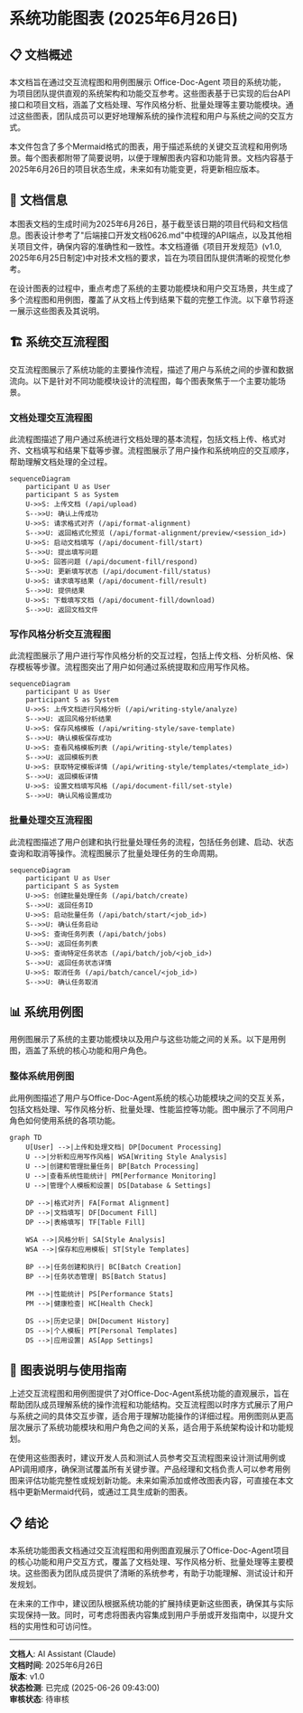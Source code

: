 # 系统功能图表 (2025年6月26日)

## 📋 文档概述

本文档旨在通过交互流程图和用例图展示 Office-Doc-Agent 项目的系统功能，为项目团队提供直观的系统架构和功能交互参考。这些图表基于已实现的后台API接口和项目文档，涵盖了文档处理、写作风格分析、批量处理等主要功能模块。通过这些图表，团队成员可以更好地理解系统的操作流程和用户与系统之间的交互方式。

本文件包含了多个Mermaid格式的图表，用于描述系统的关键交互流程和用例场景。每个图表都附带了简要说明，以便于理解图表内容和功能背景。文档内容基于2025年6月26日的项目状态生成，未来如有功能变更，将更新相应版本。

## 📅 文档信息

本图表文档的生成时间为2025年6月26日，基于截至该日期的项目代码和文档信息。图表设计参考了"后端接口开发文档0626.md"中梳理的API端点，以及其他相关项目文件，确保内容的准确性和一致性。本文档遵循《项目开发规范》(v1.0, 2025年6月25日制定)中对技术文档的要求，旨在为项目团队提供清晰的视觉化参考。

在设计图表的过程中，重点考虑了系统的主要功能模块和用户交互场景，共生成了多个流程图和用例图，覆盖了从文档上传到结果下载的完整工作流。以下章节将逐一展示这些图表及其说明。

## 🏗️ 系统交互流程图

交互流程图展示了系统功能的主要操作流程，描述了用户与系统之间的步骤和数据流向。以下是针对不同功能模块设计的流程图，每个图表聚焦于一个主要功能场景。

### 文档处理交互流程图

此流程图描述了用户通过系统进行文档处理的基本流程，包括文档上传、格式对齐、文档填写和结果下载等步骤。流程图展示了用户操作和系统响应的交互顺序，帮助理解文档处理的全过程。

```mermaid
sequenceDiagram
    participant U as User
    participant S as System
    U->>S: 上传文档 (/api/upload)
    S-->>U: 确认上传成功
    U->>S: 请求格式对齐 (/api/format-alignment)
    S-->>U: 返回格式化预览 (/api/format-alignment/preview/<session_id>)
    U->>S: 启动文档填写 (/api/document-fill/start)
    S-->>U: 提出填写问题
    U->>S: 回答问题 (/api/document-fill/respond)
    S-->>U: 更新填写状态 (/api/document-fill/status)
    U->>S: 请求填写结果 (/api/document-fill/result)
    S-->>U: 提供结果
    U->>S: 下载填写文档 (/api/document-fill/download)
    S-->>U: 返回文档文件
```

### 写作风格分析交互流程图

此流程图展示了用户进行写作风格分析的交互过程，包括上传文档、分析风格、保存模板等步骤。流程图突出了用户如何通过系统提取和应用写作风格。

```mermaid
sequenceDiagram
    participant U as User
    participant S as System
    U->>S: 上传文档进行风格分析 (/api/writing-style/analyze)
    S-->>U: 返回风格分析结果
    U->>S: 保存风格模板 (/api/writing-style/save-template)
    S-->>U: 确认模板保存成功
    U->>S: 查看风格模板列表 (/api/writing-style/templates)
    S-->>U: 返回模板列表
    U->>S: 获取特定模板详情 (/api/writing-style/templates/<template_id>)
    S-->>U: 返回模板详情
    U->>S: 设置文档填写风格 (/api/document-fill/set-style)
    S-->>U: 确认风格设置成功
```

### 批量处理交互流程图

此流程图描述了用户创建和执行批量处理任务的流程，包括任务创建、启动、状态查询和取消等操作。流程图展示了批量处理任务的生命周期。

```mermaid
sequenceDiagram
    participant U as User
    participant S as System
    U->>S: 创建批量处理任务 (/api/batch/create)
    S-->>U: 返回任务ID
    U->>S: 启动批量任务 (/api/batch/start/<job_id>)
    S-->>U: 确认任务启动
    U->>S: 查询任务列表 (/api/batch/jobs)
    S-->>U: 返回任务列表
    U->>S: 查询特定任务状态 (/api/batch/job/<job_id>)
    S-->>U: 返回任务状态详情
    U->>S: 取消任务 (/api/batch/cancel/<job_id>)
    S-->>U: 确认任务取消
```

## 📊 系统用例图

用例图展示了系统的主要功能模块以及用户与这些功能之间的关系。以下是用例图，涵盖了系统的核心功能和用户角色。

### 整体系统用例图

此用例图描述了用户与Office-Doc-Agent系统的核心功能模块之间的交互关系，包括文档处理、写作风格分析、批量处理、性能监控等功能。图中展示了不同用户角色如何使用系统的各项功能。

```mermaid
graph TD
    U[User] -->|上传和处理文档| DP[Document Processing]
    U -->|分析和应用写作风格| WSA[Writing Style Analysis]
    U -->|创建和管理批量任务| BP[Batch Processing]
    U -->|查看系统性能统计| PM[Performance Monitoring]
    U -->|管理个人模板和设置| DS[Database & Settings]
    
    DP -->|格式对齐| FA[Format Alignment]
    DP -->|文档填写| DF[Document Fill]
    DP -->|表格填写| TF[Table Fill]
    
    WSA -->|风格分析| SA[Style Analysis]
    WSA -->|保存和应用模板| ST[Style Templates]
    
    BP -->|任务创建和执行| BC[Batch Creation]
    BP -->|任务状态管理| BS[Batch Status]
    
    PM -->|性能统计| PS[Performance Stats]
    PM -->|健康检查| HC[Health Check]
    
    DS -->|历史记录| DH[Document History]
    DS -->|个人模板| PT[Personal Templates]
    DS -->|应用设置| AS[App Settings]
```

## 📖 图表说明与使用指南

上述交互流程图和用例图提供了对Office-Doc-Agent系统功能的直观展示，旨在帮助团队成员理解系统的操作流程和功能结构。交互流程图以时序方式展示了用户与系统之间的具体交互步骤，适合用于理解功能操作的详细过程。用例图则从更高层次展示了系统功能模块和用户角色之间的关系，适合用于系统架构设计和功能规划。

在使用这些图表时，建议开发人员和测试人员参考交互流程图来设计测试用例或API调用顺序，确保测试覆盖所有关键步骤。产品经理和文档负责人可以参考用例图来评估功能完整性或规划新功能。未来如需添加或修改图表内容，可直接在本文档中更新Mermaid代码，或通过工具生成新的图表。

## 📋 结论

本系统功能图表文档通过交互流程图和用例图直观展示了Office-Doc-Agent项目的核心功能和用户交互方式，覆盖了文档处理、写作风格分析、批量处理等主要模块。这些图表为团队成员提供了清晰的系统参考，有助于功能理解、测试设计和开发规划。

在未来的工作中，建议团队根据系统功能的扩展持续更新这些图表，确保其与实际实现保持一致。同时，可考虑将图表内容集成到用户手册或开发指南中，以提升文档的实用性和可访问性。

---
**文档人**: AI Assistant (Claude)  
**文档时间**: 2025年6月26日  
**版本**: v1.0  
**状态检测**: 已完成 (2025-06-26 09:43:00)  
**审核状态**: 待审核
